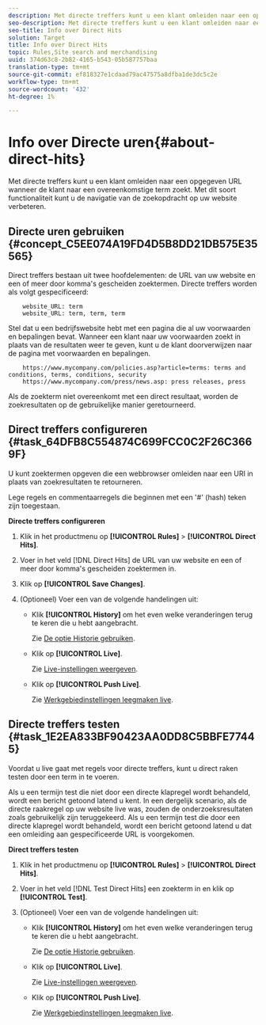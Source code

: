 ```yaml
---
description: Met directe treffers kunt u een klant omleiden naar een opgegeven URL wanneer de klant naar een overeenkomstige term zoekt. Met dit soort functionaliteit kunt u de navigatie van de zoekopdracht op uw website verbeteren.
seo-description: Met directe treffers kunt u een klant omleiden naar een opgegeven URL wanneer de klant naar een overeenkomstige term zoekt. Met dit soort functionaliteit kunt u de navigatie van de zoekopdracht op uw website verbeteren.
seo-title: Info over Direct Hits
solution: Target
title: Info over Direct Hits
topic: Rules,Site search and merchandising
uuid: 374d63c8-2b82-4165-b543-05b587757baa
translation-type: tm+mt
source-git-commit: ef818327e1cdaad79ac47575a8dfba1de3dc5c2e
workflow-type: tm+mt
source-wordcount: '432'
ht-degree: 1%

---
```



# Info over Directe uren{#about-direct-hits}

Met directe treffers kunt u een klant omleiden naar een opgegeven URL wanneer de klant naar een overeenkomstige term zoekt. Met dit soort functionaliteit kunt u de navigatie van de zoekopdracht op uw website verbeteren.

## Directe uren gebruiken {#concept_C5EE074A19FD4D5B8DD21DB575E35565}

Direct treffers bestaan uit twee hoofdelementen: de URL van uw website en een of meer door komma&#39;s gescheiden zoektermen. Directe treffers worden als volgt gespecificeerd:

```
    website_URL: term
    website_URL: term, term, term
```

Stel dat u een bedrijfswebsite hebt met een pagina die al uw voorwaarden en bepalingen bevat. Wanneer een klant naar uw voorwaarden zoekt in plaats van de resultaten weer te geven, kunt u de klant doorverwijzen naar de pagina met voorwaarden en bepalingen.

```
    https://www.mycompany.com/policies.asp?article=terms: terms and conditions, terms, conditions, security
    https://www.mycompany.com/press/news.asp: press releases, press
```

Als de zoekterm niet overeenkomt met een direct resultaat, worden de zoekresultaten op de gebruikelijke manier geretourneerd.

## Direct treffers configureren {#task_64DFB8C554874C699FCC0C2F26C3669F}

U kunt zoektermen opgeven die een webbrowser omleiden naar een URI in plaats van zoekresultaten te retourneren.

<!-- 

t_configuring_direct_hits.xml

 -->

Lege regels en commentaarregels die beginnen met een &#39;#&#39; (hash) teken zijn toegestaan.

**Directe treffers configureren**

1. Klik in het productmenu op **[!UICONTROL Rules]** > **[!UICONTROL Direct Hits]**.
1. Voer in het veld [!DNL Direct Hits] de URL van uw website en een of meer door komma&#39;s gescheiden zoektermen in.
1. Klik op **[!UICONTROL Save Changes]**.
1. (Optioneel) Voer een van de volgende handelingen uit:

   * Klik **[!UICONTROL History]** om het even welke veranderingen terug te keren die u hebt aangebracht.

      Zie [De optie Historie gebruiken](../t-using-the-history-option.md#task_70DD3F87A67242BBBD2CB27156F43002).

   * Klik op **[!UICONTROL Live]**.

      Zie [Live-instellingen weergeven](../c-about-staging.md#task_401A0EBDB5DB4D4CA933CBA7BECDC10F).

   * Klik op **[!UICONTROL Push Live]**.

      Zie [Werkgebiedinstellingen leegmaken live](../c-about-staging.md#task_44306783B4C0408AAA58B471DAF2D9A4).

## Directe treffers testen {#task_1E2EA833BF90423AA0DD8C5BBFE77445}

Voordat u live gaat met regels voor directe treffers, kunt u direct raken testen door een term in te voeren.

<!-- 

t_testing_direct_hits.xml

 -->

Als u een termijn test die niet door een directe klapregel wordt behandeld, wordt een bericht getoond latend u kent. In een dergelijk scenario, als de directe raakregel op uw website live was, zouden de onderzoeksresultaten zoals gebruikelijk zijn teruggekeerd. Als u een termijn test die door een directe klapregel wordt behandeld, wordt een bericht getoond latend u dat een omleiding aan gespecificeerde URL is voorgekomen.

**Direct treffers testen**

1. Klik in het productmenu op **[!UICONTROL Rules]** > **[!UICONTROL Direct Hits]**.
1. Voer in het veld [!DNL Test Direct Hits] een zoekterm in en klik op **[!UICONTROL Test]**.
1. (Optioneel) Voer een van de volgende handelingen uit:

   * Klik **[!UICONTROL History]** om het even welke veranderingen terug te keren die u hebt aangebracht.

      Zie [De optie Historie gebruiken](../t-using-the-history-option.md#task_70DD3F87A67242BBBD2CB27156F43002).

   * Klik op **[!UICONTROL Live]**.

      Zie [Live-instellingen weergeven](../c-about-staging.md#task_401A0EBDB5DB4D4CA933CBA7BECDC10F).

   * Klik op **[!UICONTROL Push Live]**.

      Zie [Werkgebiedinstellingen leegmaken live](../c-about-staging.md#task_44306783B4C0408AAA58B471DAF2D9A4).

